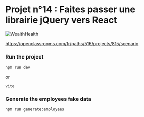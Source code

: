 # Projet n°14 : Faites passer une librairie jQuery vers React

![WealthHealth](https://user.oc-static.com/upload/2024/02/21/17085055322514_Capture%20d%E2%80%99e%CC%81cran%202024-02-21%20a%CC%80%2009.52.02.png)

https://openclassrooms.com/fr/paths/516/projects/815/scenario

### Run the project

```bash
npm run dev
```

or 

```bash
vite
```

### Generate the employees fake data

```bash
npm run generate:employees
```
